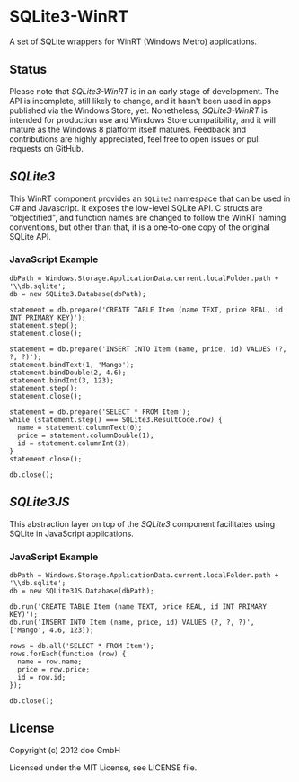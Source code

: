 # SQLite3-WinRT

A set of SQLite wrappers for WinRT (Windows Metro) applications.

## Status

Please note that _SQLite3-WinRT_ is in an early stage of development. The API is
incomplete, still likely to change, and it hasn't been used in apps published
via the Windows Store, yet. Nonetheless, _SQLite3-WinRT_ is intended for
production use and Windows Store compatibility, and it will mature as the
Windows 8 platform itself matures. Feedback and contributions are highly
appreciated, feel free to open issues or pull requests on GitHub.

## _SQLite3_

This WinRT component provides an `SQLite3` namespace that can be used in C# and
Javascript. It exposes the low-level SQLite API. C structs are "objectified",
and function names are changed to follow the WinRT naming conventions, but
other than that, it is a one-to-one copy of the original SQLite API.

### JavaScript Example

    dbPath = Windows.Storage.ApplicationData.current.localFolder.path + '\\db.sqlite';
    db = new SQLite3.Database(dbPath);

    statement = db.prepare('CREATE TABLE Item (name TEXT, price REAL, id INT PRIMARY KEY)');
    statement.step();
    statement.close();

    statement = db.prepare('INSERT INTO Item (name, price, id) VALUES (?, ?, ?)');
    statement.bindText(1, 'Mango');
    statement.bindDouble(2, 4.6);
    statement.bindInt(3, 123);
    statement.step();
    statement.close();

    statement = db.prepare('SELECT * FROM Item');
    while (statement.step() === SQLite3.ResultCode.row) {
      name = statement.columnText(0);
      price = statement.columnDouble(1);
      id = statement.columnInt(2);
    }
    statement.close();

    db.close();

## _SQLite3JS_

This abstraction layer on top of the _SQLite3_ component facilitates using
SQLite in JavaScript applications.

### JavaScript Example

    dbPath = Windows.Storage.ApplicationData.current.localFolder.path + '\\db.sqlite';
    db = new SQLite3JS.Database(dbPath);

    db.run('CREATE TABLE Item (name TEXT, price REAL, id INT PRIMARY KEY)');
    db.run('INSERT INTO Item (name, price, id) VALUES (?, ?, ?)', ['Mango', 4.6, 123]);

    rows = db.all('SELECT * FROM Item');
    rows.forEach(function (row) {
      name = row.name;
      price = row.price;
      id = row.id;
    });

    db.close();

## License

Copyright (c) 2012 doo GmbH

Licensed under the MIT License, see LICENSE file.
